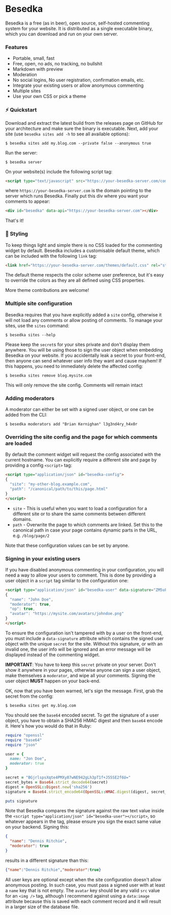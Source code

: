 # Besedka

Besedka is a free (as in beer), open source, self-hosted commenting system for your website. It is
distributed as a single executable binary, which you can download and run on your own server.

### Features

* Portable, small, fast
* Free, open, no ads, no tracking, no bullshit
* Markdown with preview
* Moderation
* No social logins, No user registration, confirmation emails, etc.
* Integrate your existing users or allow anonymous commenting
* Multiple sites
* Use your own CSS or pick a theme

### ⚡️ Quickstart

Download and extract the latest build from the releases page on GitHub for your architecture and
make sure the binary is executable. Next, add your site (use `besedka sites add -h` to see all
available options):

    $ besedka sites add my.blog.com --private false --anonymous true

Run the server:

    $ besedka server

On your website(s) include the following script tag:

```html
<script type="text/javascript" src="https://your-besedka-server.com/comments.js" defer></script>
```

where `https://your-besedka-server.com` is the domain pointing to the server which runs Besedka.
Finally put this div where you want your comments to appear:

```html
<div id="besedka" data-api="https://your-besedka-server.com"></div>
```

That's it!

### 🎨 Styling

To keep things light and simple there is no CSS loaded for the commenting widget by default. Besedka
includes a customisable default theme, which can be included with the following `link` tag:

```html
<link href="https://your-besedka-server.com/themes/default.css" rel="stylesheet" />
```

The default theme respects the color scheme user preference, but it's easy to override the colors as
they are all defined using CSS properties.

More theme contributions are welcome!

### Multiple site configuration

Besedka requires that you have explicitly added a `site` config, otherwise it will not load any
comments or allow posting of comments. To manage your sites, use the `sites` command:

    $ besedka sites --help

Please keep the `secret`s for your sites private and don't display them anywhere. You will be using
those to sign the user object when embedding Besedka on your website. If you accidentally leak a
secret to your front-end, then anyone can send whatever user info they want and cause mayhem! If
this happens, you need to immediately delete the affected config:

    $ besedka sites remove blog.mysite.com

This will only remove the site config. Comments will remain intact

### Adding moderators

A moderator can either be set with a signed user object, or one can be added from the CLI:

    $ besedka moderators add "Brian Kernighan" l3g3nd4ry_h4x0r

### Overriding the site config and the page for which comments are loaded

By default the comment widget will request the config associated with the current hostname. You can
explicitly require a different site and page by providing a config `<script>` tag:

```html
<script type="application/json" id="besedka-config">
{
  "site": "my-other-blog.example.com",
  "path": "/canonical/path/to/this/page.html"
}
</script>
```

* `site` - This is useful when you want to load a configuration for a different site or to share the
  same comments between different domains.
* `path` - Overwrite the page to which comments are linked. Set this to the canonical path in case
  your page contains dynamic parts in the URL, e.g. `/blog/page/2`

Note that these configuration values can be set by anyone.

### Signing in your existing users

If you have disabled anonymous commenting in your configuration, you will need a way to allow your
users to comment. This is done by providing a user object in a `script` tag similar to the
configuration one:

```html
<script type="application/json" id="besedka-user" data-signature="ZM5uFayLvBydsRmnlxcvhaLKCHmUy7rkQH4JavmN0bY=">
{
  "name": "John Doe",
  "moderator": true,
  "op": true,
  "avatar": "https://mysite.com/avatars/johndoe.png"
}
</script>
```

To ensure the configuration isn't tampered with by a user on the front-end, you must include a
`data-signature` attribute which contains the signed user object with the unique `secret` for the
site. Without this signature, or with an invalid one, the user info will be ignored and an error
message will be displayed instead of the commenting widget.

**IMPORTANT**: You have to keep this `secret` private on your server. Don't show it anywhere in your
pages, otherwise anyone can sign a user object, make themselves a `moderator`, and wipe all your
comments. Signing the user object **MUST** happen on your back-end.

OK, now that you have been warned, let's sign the message. First, grab the secret from the config:

    $ besedka sites get my.blog.com

You should see the `base64` encoded secret. To get the signature of a user object, you have to
obtain a SHA256 HMAC digest and then `base64` encode it. Here's how you would do that in Ruby:

```ruby
require "openssl"
require "base64"
require "json"

user = {
  name: "Jon Doe",
  moderator: true
}

secret = "BGjrlspsXqte4PMXy87wNE942gLh3pT1f+J55SE2f6U="
secret_bytes = Base64.strict_decode64(secret)
digest = OpenSSL::Digest.new('sha256')
signature = Base64.strict_encode64(OpenSSL::HMAC.digest(digest, secret_bytes, user.to_json))

puts signature
```

Note that Besedka compares the signature against the raw text value inside the
`<script type="application/json" id="besedka-user"></script>`, so whatever appears in the
tag, please ensure you sign the exact same value on your backend. Signing this:

```json
{
  "name": "Dennis Ritchie",
  "moderator": true
}
```

results in a different signature than this:

```json
{"name":"Dennis Ritchie","moderator":true}
```

All user keys are optional except when the site configuration doesn't allow anonymous posting. In
such case, you must pass a signed user with at least a `name` key that is not empty. The `avatar`
key should be any valid `src` value for an `<img />` tag, although I recommend against using a
`data:image` attribute because this is saved with each comment record and it will result in a larger
size of the database file.

